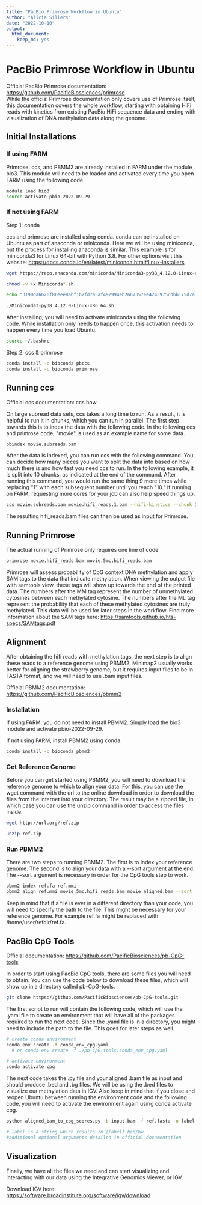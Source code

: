 ```yaml
---
title: "PacBio Primrose Workflow in Ubuntu"
author: "Alicia Sillers"
date: "2022-10-10"
output: 
  html_document:
    keep_md: yes
---
```




# PacBio Primrose Workflow in Ubuntu

Official PacBio Primrose documentation: https://github.com/PacificBiosciences/primrose    
While the official Primrose documentation only covers use of Primrose itself, this documentation covers the whole workflow, starting with obtaining HiFi reads with kinetics from existing PacBio HiFi sequence data and ending with visualization of DNA methylation data along the genome. 

## Initial Installations

### If using FARM

Primrose, ccs, and PBMM2 are already installed in FARM under the module bio3. This module will need to be loaded and activated every time you open FARM using the following code.

```bash
module load bio3
source activate pbio-2022-09-29 
```

### If not using FARM

Step 1: conda

ccs and primrose are installed using conda. conda can be installed on Ubuntu as part of anaconda or miniconda. Here we will be using miniconda, but the process for installing anaconda is similar. This example is for miniconda3 for Linux 64-bit with Python 3.8. For other options visit this website: https://docs.conda.io/en/latest/miniconda.html#linux-installers


```bash
wget https://repo.anaconda.com/miniconda/Miniconda3-py38_4.12.0-Linux-x86_64.sh

chmod -v +x Miniconda*.sh

echo "3190da6626f86eee8abf1b2fd7a5af492994eb2667357ee4243975cdbb175d7a *Miniconda3-py38_4.12.0-Linux-x86_64.sh" | shasum --check

./Miniconda3-py38_4.12.0-Linux-x86_64.sh
```

After installing, you will need to activate miniconda using the following code. While installation only needs to happen once, this activation needs to happen every time you load Ubuntu.


```bash
source ~/.bashrc 
```

Step 2: ccs & primrose


```bash
conda install -c bioconda pbccs
conda install -c bioconda primrose
```

## Running ccs

Official ccs documentation: ccs.how     

On large subread data sets, ccs takes a long time to run. As a result, it is helpful to run it in chunks, which you can run in parallel. The first step towards this is to index the data with the following code. In the following ccs and primrose code, "movie" is used as an example name for some data. 


```bash
pbindex movie.subreads.bam
```

After the data is indexed, you can run ccs with the following command. You can decide how many pieces you want to split the data into based on how much there is and how fast you need ccs to run. In the following example, it is split into 10 chunks, as indicated at the end of the command. After running this command, you would run the same thing 9 more times while replacing "1" with each subsequent number until you reach "10." If running on FARM, requesting more cores for your job can also help speed things up. 


```bash
ccs movie.subreads.bam movie.hifi_reads.1.bam --hifi-kinetics --chunk 1/10
```

The resulting hifi_reads.bam files can then be used as input for Primrose. 

## Running Primrose

The actual running of Primrose only requires one line of code

```bash
primrose movie.hifi_reads.bam movie.5mc.hifi_reads.bam
```

Primrose will assess probability of CpG context DNA methylation and apply SAM tags to the data that indicate methylation. When viewing the output file with samtools view, these tags will show up towards the end of the printed data. The numbers after the MM tag represent the number of unmethylated cytosines between each methylated cytosine. The numbers after the ML tag represent the probability that each of these methylated cytosines are truly methylated. This data will be used for later steps in the workflow. Find more information about the SAM tags here: https://samtools.github.io/hts-specs/SAMtags.pdf 

## Alignment

After obtaining the hifi reads with methylation tags, the next step is to align these reads to a reference genome using PBMM2. Minimap2 usually works better for aligning the strawberry genome, but it requires input files to be in FASTA format, and we will need to use .bam input files.    

Official PBMM2 documentation: https://github.com/PacificBiosciences/pbmm2

### Installation

If using FARM, you do not need to install PBMM2. Simply load the bio3 module and activate pbio-2022-09-29.     

If not using FARM, install PBMM2 using conda.

```bash
conda install -c bioconda pbmm2
```

### Get Reference Genome

Before you can get started using PBMM2, you will need to download the reference genome to which to align your data. For this, you can use the wget command with the url to the online download in order to download the files from the internet into your directory. The result may be a zipped file, in which case you can use the unzip command in order to access the files inside.

```bash
wget http://url.org/ref.zip
```

```bash
unzip ref.zip
```

### Run PBMM2

There are two steps to running PBMM2. The first is to index your reference genome. The second is to align your data with a --sort argument at the end. The --sort argument is necessary in order for the CpG tools step to work.

```bash
pbmm2 index ref.fa ref.mmi
pbmm2 align ref.mmi movie.5mc.hifi_reads.bam movie_aligned.bam --sort
```
Keep in mind that if a file is ever in a different directory than your code, you will need to specify the path to the file. This might be necessary for your reference genome. For example ref.fa might be replaced with /home/user/refdir/ref.fa. 

## PacBio CpG Tools

Official documentation: https://github.com/PacificBiosciences/pb-CpG-tools    
  
In order to start using PacBio CpG tools, there are some files you will need to obtain. You can use the code below to download these files, which will show up in a directory called pb-CpG-tools.

```bash
git clone https://github.com/PacificBiosciences/pb-CpG-tools.git
```

The first script to run will contain the following code, which will use the .yaml file to create an environment that will have all of the packages required to run the next code. Since the .yaml file is in a directory, you might need to include the path to the file. This goes for later steps as well.

```bash
# create conda environment
conda env create -f conda_env_cpg.yaml
  # or conda env create -f ./pb-CpG-tools/conda_env_cpg.yaml

# activate environment
conda activate cpg
```

The next code takes the .py file and your aligned .bam file as input and should produce .bed and .bg files. We will be using the .bed files to visualize our methylation data in IGV. Also keep in mind that if you close and reopen Ubuntu between running the environment code and the following code, you will need to activate the environment again using conda activate cpg.

```bash
python aligned_bam_to_cpg_scores.py -b input.bam -f ref.fasta -o label -d /path/to/model

# label is a string which results in [label].bed/bw
#additional optional arguments detailed in official documentation
```
 
## Visualization   

Finally, we have all the files we need and can start visualizing and interacting with our data using the Integrative Genomics Viewer, or IGV.    

Download IGV here: https://software.broadinstitute.org/software/igv/download
